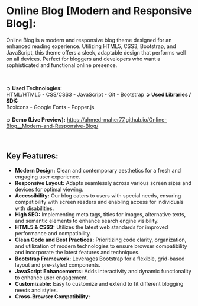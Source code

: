 # Online Blog [Modern and Responsive Blog]:
Online Blog is a modern and responsive blog theme designed for an enhanced reading experience. Utilizing HTML5, CSS3, Bootstrap, and JavaScript, this theme offers a sleek, adaptable design that performs well on all devices. Perfect for bloggers and developers who want a sophisticated and functional online presence.

<br>

➲ **Used Technologies:** <br>
HTML/HTML5 - CSS/CSS3 - JavaScript - Git - Bootstrap
➲ **Used Libraries / SDK:** <br>
Boxicons - Google Fonts - Popper.js
<br><br>
➲ **Demo (Live Preview):** <a href="https://ahmed-maher77.github.io/Online-Blog__Modern-and-Responsive-Blog/" target="_blank">https://ahmed-maher77.github.io/Online-Blog__Modern-and-Responsive-Blog/</a> 

<br>

## Key Features:
- <b>Modern Design:</b> Clean and contemporary aesthetics for a fresh and engaging user experience.
- <b>Responsive Layout:</b> Adapts seamlessly across various screen sizes and devices for optimal viewing.
- <b>Accessibility:</b> Our blog caters to users with special needs, ensuring compatibility with screen readers and enabling access for individuals with disabilities.
- <b>High SEO:</b> Implementing meta tags, titles for images, alternative texts, and semantic elements to enhance search engine visibility.
- <b>HTML5 & CSS3:</b> Utilizes the latest web standards for improved performance and compatibility.
- <b>Clean Code and Best Practices:</b> Prioritizing code clarity, organization, and utilization of modern technologies to ensure browser compatibility and incorporate the latest features and techniques.
- <b>Bootstrap Framework:</b> Leverages Bootstrap for a flexible, grid-based layout and pre-styled components.
- <b>JavaScript Enhancements:</b> Adds interactivity and dynamic functionality to enhance user engagement.
- <b>Customizable:</b> Easy to customize and extend to fit different blogging needs and styles.
- <b>Cross-Browser Compatibility:</b> 


